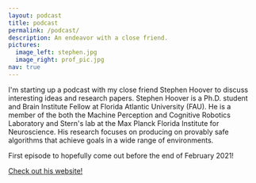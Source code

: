 ```yaml
---
layout: podcast
title: podcast
permalink: /podcast/
description: An endeavor with a close friend.
pictures:
  image_left: stephen.jpg
  image_right: prof_pic.jpg
nav: true
---
```


I'm starting up a podcast with my close friend Stephen Hoover to discuss interesting ideas and research papers. Stephen Hoover is a Ph.D. student and Brain Institute Fellow at Florida Atlantic University (FAU). He is a member of the both the Machine Perception and Cognitive Robotics Laboratory and Stern's lab at the Max Planck Florida Institute for Neuroscience. His research focuses on producing on provably safe algorithms that achieve goals in a wide range of environments. 

First episode to hopefully come out before the end of February 2021!

[Check out his website!](https://stephenhoover.org/)
